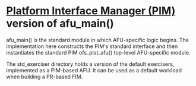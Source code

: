 # [Platform Interface Manager \(PIM\)](https://github.com/OPAE/ofs-platform-afu-bbb) version of afu\_main\(\)

afu\_main\(\) is the standard module in which AFU-specific logic begins.
The implementation here constructs the PIM's standard interface and then
instantiates the standard PIM ofs\_plat\_afu\(\) top-level AFU-specific module.

The std\_exerciser directory holds a version of the default exercisers,
implemented as a PIM-based AFU. It can be used as a default workload when
building a PR-based FIM.
